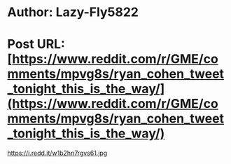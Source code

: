 # Author: Lazy-Fly5822
# Post URL: [https://www.reddit.com/r/GME/comments/mpvg8s/ryan_cohen_tweet_tonight_this_is_the_way/](https://www.reddit.com/r/GME/comments/mpvg8s/ryan_cohen_tweet_tonight_this_is_the_way/)


https://i.redd.it/w1b2hn7rgvs61.jpg